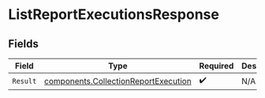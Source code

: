 # ListReportExecutionsResponse


## Fields

| Field                                                                                        | Type                                                                                         | Required                                                                                     | Description                                                                                  |
| -------------------------------------------------------------------------------------------- | -------------------------------------------------------------------------------------------- | -------------------------------------------------------------------------------------------- | -------------------------------------------------------------------------------------------- |
| `Result`                                                                                     | [components.CollectionReportExecution](../../models/components/collectionreportexecution.md) | :heavy_check_mark:                                                                           | N/A                                                                                          |